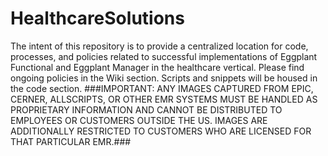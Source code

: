 # HealthcareSolutions
The intent of this repository is to provide a centralized location for code, processes, and policies related to successful implementations of Eggplant Functional and Eggplant Manager in the healthcare vertical.
Please find ongoing policies in the Wiki section.
Scripts and snippets will be housed in the code section.
###IMPORTANT: ANY IMAGES CAPTURED FROM EPIC, CERNER, ALLSCRIPTS, OR OTHER EMR SYSTEMS MUST BE HANDLED AS PROPRIETARY INFORMATION AND CANNOT BE DISTRIBUTED TO EMPLOYEES OR CUSTOMERS OUTSIDE THE US. IMAGES ARE ADDITIONALLY RESTRICTED TO CUSTOMERS WHO ARE LICENSED FOR THAT PARTICULAR EMR.###

